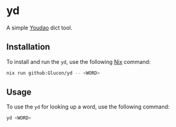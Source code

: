 # yd

A simple [Youdao](https://www.youdao.com/) dict tool.

## Installation

To install and run the `yd`, use the following [Nix](https://nixos.org/) command:

```bash
nix run github:Glucon/yd -- <WORD>
```

## Usage

To use the `yd` for looking up a word, use the following command:

```bash
yd <WORD>
```
